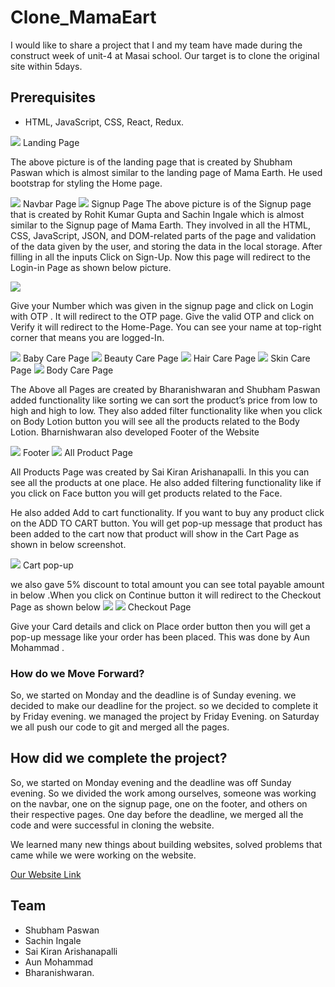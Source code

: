 # Clone_MamaEart
I would like to share a project that I and my team have made during the construct week of unit-4 at Masai school. Our target is to clone the original site within 5days.

## Prerequisites
- HTML, JavaScript, CSS, React, Redux.

![](https://miro.medium.com/max/1400/1*m9v5_duYlRT2HOyFqLuUvA.png)
Landing Page

The above picture is of the landing page that is created by Shubham Paswan which is almost similar to the landing page of Mama Earth. He used bootstrap for styling the Home page.

![](https://miro.medium.com/max/1400/1*Qn8e5bQoIEwMfMv7h0bFRg.jpeg)
Navbar Page
![](https://miro.medium.com/max/1400/1*i7TG2s6ekhBqTh1Q9nUCyA.jpeg)
Signup Page
The above picture is of the Signup page that is created by Rohit Kumar Gupta and Sachin Ingale which is almost similar to the Signup page of Mama Earth. They involved in all the HTML, CSS, JavaScript, JSON, and DOM-related parts of the page and validation of the data given by the user, and storing the data in the local storage. After filling in all the inputs Click on Sign-Up. Now this page will redirect to the Login-in Page as shown below picture.

![](https://miro.medium.com/max/1400/1*uWfLoUsKOyLlys_iea9tWw.jpeg)

Give your Number which was given in the signup page and click on Login with OTP . It will redirect to the OTP page. Give the valid OTP and click on Verify it will redirect to the Home-Page. You can see your name at top-right corner that means you are logged-In.

![](https://miro.medium.com/max/1400/1*uQcx0gKOVpi8LEPOBX8DJg.jpeg)
Baby Care Page
![](https://miro.medium.com/max/1400/1*kSuws1qiskV2oMOMMNMDCQ.jpeg)
Beauty Care Page
![](https://miro.medium.com/max/1400/1*43OQRQId7dJJcOlSYhC88Q.jpeg)
Hair Care Page
![](https://miro.medium.com/max/1400/1*we_41XnEFc5LlKAPlv2V8w.jpeg)
Skin Care Page
![](https://miro.medium.com/max/1400/1*7txBMn7QxPXoEeU2ra6R8Q.jpeg)
Body Care Page

The Above all Pages are created by Bharanishwaran and Shubham Paswan added functionality like sorting we can sort the product’s price from low to high and high to low. They also added filter functionality like when you click on Body Lotion button you will see all the products related to the Body Lotion. Bharnishwaran also developed Footer of the Website

![](https://miro.medium.com/max/1400/1*7kXxFLt2OuufYMJtU2UMyg.jpeg)
Footer
![](https://miro.medium.com/max/1400/1*FF_cUH-OCCojt36vXN_yog.jpeg)
All Product Page

All Products Page was created by Sai Kiran Arishanapalli. In this you can see all the products at one place. He also added filtering functionality like if you click on Face button you will get products related to the Face.

He also added Add to cart functionality. If you want to buy any product click on the ADD TO CART button. You will get pop-up message that product has been added to the cart now that product will show in the Cart Page as shown in below screenshot.

![](https://miro.medium.com/max/1400/1*TfxEAc_IhjaLuVGczSVieQ.jpeg)
Cart pop-up

we also gave 5% discount to total amount you can see total payable amount in below .When you click on Continue button it will redirect to the Checkout Page as shown below
![](https://miro.medium.com/max/1400/1*_EdciG8rfD-rGiQp_4LXkA.jpeg)
![](https://miro.medium.com/max/1400/1*SMKfMCyfT2rO8KEihHazgw.jpeg)
Checkout Page

Give your Card details and click on Place order button then you will get a pop-up message like your order has been placed. This was done by Aun Mohammad .

### How do we Move Forward?

So, we started on Monday and the deadline is of Sunday evening. we decided to make our deadline for the project. so we decided to complete it by Friday evening. we managed the project by Friday Evening. on Saturday we all push our code to git and merged all the pages.

## How did we complete the project?

So, we started on Monday evening and the deadline was off Sunday evening. So we divided the work among ourselves, someone was working on the navbar, one on the signup page, one on the footer, and others on their respective pages. One day before the deadline, we merged all the code and were successful in cloning the website.

We learned many new things about building websites, solved problems that came while we were working on the website.

[Our Website Link](https://clone-mamaearth.netlify.app/)

## Team
- Shubham Paswan 
- Sachin Ingale
- Sai Kiran Arishanapalli
- Aun Mohammad
- Bharanishwaran.

